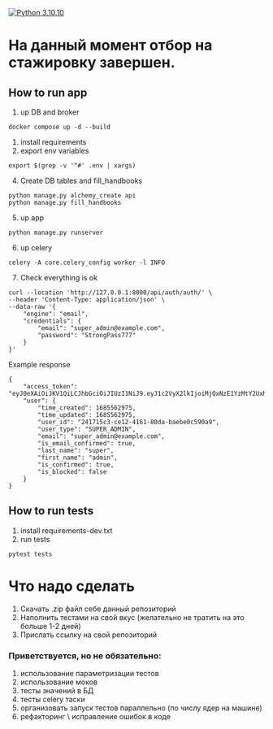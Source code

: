 [![Python 3.10.10](https://img.shields.io/badge/python-3.10.10-blue.svg)](https://www.python.org/downloads/release/python-31010/)

# На данный момент отбор на стажировку завершен.
## How to run app
1. up DB and broker
```shell
docker compose up -d --build
```
1. install requirements
2. export env variables
```shell
export $(grep -v '^#' .env | xargs)
```
4. Create DB tables and fill_handbooks
```shell
python manage.py alchemy_create api
python manage.py fill_handbooks
```
5. up app
```shell
python manage.py runserver
```
6. up celery
```shell
celery -A core.celery_config worker -l INFO
```
7. Check everything is ok
```shell
curl --location 'http://127.0.0.1:8000/api/auth/auth/' \
--header 'Content-Type: application/json' \
--data-raw '{
    "engine": "email",
    "credentials": {
        "email": "super_admin@example.com",
        "password": "StrongPass777"
    }
}'
```
Example response
```shell
{
    "access_token": "eyJ0eXAiOiJKV1QiLCJhbGciOiJIUzI1NiJ9.eyJ1c2VyX2lkIjoiMjQxNzE1YzMtY2UxMi00MTYxLTgwZGEtYmFlYmUwYzU5MGE5IiwiZXhwIjoxNjg1ODIyMjg1fQ.o45cS8Upwz562l5XNmgzaOMz3mZUe0dr8Ea7LnM_lxM",
    "user": {
        "time_created": 1685562975,
        "time_updated": 1685562975,
        "user_id": "241715c3-ce12-4161-80da-baebe0c590a9",
        "user_type": "SUPER_ADMIN",
        "email": "super_admin@example.com",
        "is_email_confirmed": true,
        "last_name": "super",
        "first_name": "admin",
        "is_confirmed": true,
        "is_blocked": false
    }
}
```
## How to run tests
1. install requirements-dev.txt
2. run tests
```shell
pytest tests
```
# Что надо сделать
1. Скачать .zip файл себе данный репозиторий
2. Наполнить тестами на свой вкус (желательно не тратить на это больше 1-2 дней)
3. Прислать ссылку на свой репозиторий
### Приветствуется, но не обязательно:
1. использование параметризации тестов
2. использование моков
3. тесты значений в БД
4. тесты celery таски
5. организовать запуск тестов параллельно (по числу ядер на машине)
6. рефакторинг \ исправление ошибок в коде